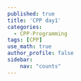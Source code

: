 ```yaml
---
published: true
title: 'CPP day1'
categories:
  - CPP-Programming
tags: [CPP]
use_math: true
author_profile: false
sidebar:
    nav: "counts"
---
```


